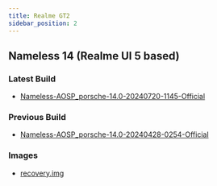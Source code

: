 ```yaml
---
title: Realme GT2
sidebar_position: 2
---
```


## Nameless 14 (Realme UI 5 based)

### Latest Build
- [Nameless-AOSP_porsche-14.0-20240720-1145-Official](https://sourceforge.net/projects/nameless-aosp/files/porsche/Nameless-AOSP_porsche-14.0-20240720-1145-Official.zip/download)

### Previous Build
- [Nameless-AOSP_porsche-14.0-20240428-0254-Official](https://sourceforge.net/projects/nameless-aosp/files/porsche/Nameless-AOSP_porsche-14.0-20240428-0254-Official.zip/download)

### Images
- [recovery.img](https://github.com/pjgowtham/android_device_realme_porsche/releases/download/lineage-21.0-20240107-UNOFFICIAL-porsche/recovery-lineage-21.0-20240107-UNOFFICIAL-porsche.zip)